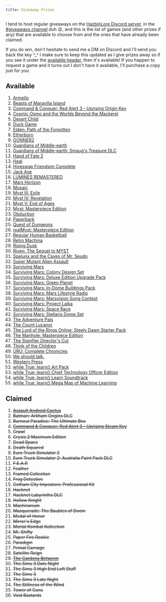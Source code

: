 ```yaml
---
title: Giveaway Prizes
---
```


I tend to host regular giveaways on the [HazbinLore Discord server][HazbinLore-Invite], in the [#giveaways channel][HazbinLore-Giveaways] duh 😜, and this is the list of games (and other prizes if any) that are available to choose from and the ones that have already been claimed.

If you do win, don't hesitate to send me a DM on Discord and I'll send you back the key ^\_^ I make sure to keep this updated as I give prizes away so if you see it under the [available header](#available), then it's available! If you happen to request a game and it turns out I _don't_ have it available, I'll purchase a copy just for you.

## Available

1. [Armello][0]
2. [Beasts of Maravilla Island][2]
3. [Command & Conquer: Red Alert 3 - Uprising Origin Key][3]
4. [Cosmic Osmo and the Worlds Beyond the Mackerel][5]
5. [Desert Child][6]
6. [Duck Game][7]
7. [Elden: Path of the Forgotten][8]
8. [Etherborn][9]
9.  [GONNER2][10]
10. [Guardians of Middle-earth][12]
11. [Guardians of Middle-earth: Smaug's Treasure DLC][11]
12. [Hand of Fate 2][13]
13. [Heal][14]
14. [Hiveswap Friendsim Complete][15]
15. [Jack Axe][16]
16. [LUMINES REMASTERED][17]
17. [Mars Horizon][18]
18. [Mosaic][19]
19. [Myst III: Exile][20]
20. [Myst IV: Revelation][21]
21. [Myst V: End of Ages][22]
22. [Myst: Masterpiece Edition][23]
23. [Obduction][25]
24. [Paperbark][26]
25. [Quest of Dungeons][27]
26. [realMyst: Masterpiece Edition][24]
27. [Regular Human Basketball][28]
28. [Retro Machina][29]
29. [Rising Dusk][30]
30. [Riven: The Sequel to MYST][31]
31. [Spelunx and the Caves of Mr. Seudo][32]
32. [Super Mutant Alien Assault][33]
33. [Surviving Mars][34]
34. [Surviving Mars: Colony Design Set][40]
35. [Surviving Mars: Deluxe Edition Upgrade Pack][39]
36. [Surviving Mars: Green Planet][35]
37. [Surviving Mars: In-Dome Buildings Pack][41]
38. [Surviving Mars: Mars Lifestyle Radio][36]
39. [Surviving Mars: Marsvision Song Contest][42]
40. [Surviving Mars: Project Laika][38]
41. [Surviving Mars: Space Race][37]
42. [Surviving Mars: Stellaris Dome Set][43]
43. [The Adventure Pals][44]
44. [The Count Lucanor][45]
45. [The Lord of the Rings Online: Steely Dawn Starter Pack][47]
46. [The Manhole: Masterpiece Edition][48]
47. [The Signifier Director's Cut][49]
48. [Think of the Children][50]
49. [URU: Complete Chronicles][51]
50. [We should talk.][52]
51. [Western Press][53]
52. [while True: learn() Art Pack][54]
53. [while True: learn() Chief Technology Officer Edition][55]
54. [while True: learn() Learn Soundtrack][56]
55. [while True: learn() Mega Map of Machine Learning][57]

## Claimed

1. ~~[Assault Android Cactus][1]~~
2. ~~Batman: Arkham Origins DLC~~
3. ~~Burnout Paradise: The Ultimate Box~~
4. ~~[Command & Conquer: Red Alert 3 - Uprising Steam Key][4]~~
5. ~~Crawl~~
6. ~~Crysis 2 Maximum Edition~~
7. ~~Dead Space~~
8. ~~Death Squared~~
9. ~~Euro Truck Simulator 2~~
10. ~~Euro Truck Simulator 2: Australia Paint Pack DLC~~
11. ~~F.E.A.R~~
12. ~~Feather~~
13. ~~Framed Collection~~
14. ~~Frog Detective~~
15. ~~Gotham City Impostors: Professional Kit~~
16. ~~Hacknet~~
17. ~~Hacknet Labyrinths DLC~~
18. ~~Hollow Knight~~
19. ~~Machinarium~~
20. ~~Masquerade: The Baubles of Doom~~
21. ~~Medal of Honor~~
22. ~~Mirror's Edge~~
23. ~~Mortal Kombat Kollection~~
24. ~~Mr. Shifty~~
25. ~~Paper Fire Rookie~~
26. ~~Paradigm~~
27. ~~Primal Carnage~~
28. ~~Satellite Reign~~
29. ~~[The Gardens Between][46]~~
30. ~~The Sims 3 Date Night~~
31. ~~The Sims 3 High End Loft Stuff~~
32. ~~The Sims 3~~
33. ~~The Sims 3 Late Night~~
34. ~~The Stillness of the Wind~~
35. ~~Tower of Guns~~
36. ~~Void Bastards~~

[HazbinLore-Invite]: https://discord.gg/73v24Z6nGA
[HazbinLore-Giveaways]: https://discord.com/channels/825459536994893846/923368900513640488
[0]: https://store.steampowered.com/app/290340/Armello/
[1]: https://store.steampowered.com/app/250110/Assault_Android_Cactus/
[2]: https://store.steampowered.com/app/1378020/Beasts_of_Maravilla_Island/
[3]: https://www.origin.com/usa/en-us/store/command-and-conquer/command-and-conquer-red-alert-3
[4]: https://store.steampowered.com/app/17480/Command__Conquer_Red_Alert_3/
[5]: https://store.steampowered.com/app/63620/Cosmic_Osmo_and_the_Worlds_Beyond_the_Mackerel/
[6]: https://store.steampowered.com/app/844050/Desert_Child/
[7]: https://store.steampowered.com/app/312530/Duck_Game/
[8]: https://store.steampowered.com/app/715020/Elden_Path_of_the_Forgotten/
[9]: https://store.steampowered.com/app/812160/Etherborn/
[10]: https://store.steampowered.com/app/1117670/GONNER2/
[11]: https://store.steampowered.com/app/111910/Guardians_of_Middleearth_Smaugs_Treasure/
[12]: https://store.steampowered.com/app/111900/Guardians_of_Middleearth/
[13]: https://store.steampowered.com/app/456670/Hand_of_Fate_2/
[14]: https://store.steampowered.com/app/1056610/Heal/
[15]: https://store.steampowered.com/app/833040/Hiveswap_Friendsim/
[16]: https://store.steampowered.com/app/985780/Jack_Axe/
[17]: https://store.steampowered.com/app/851670/LUMINES_REMASTERED/
[18]: https://store.steampowered.com/app/765810/Mars_Horizon/
[19]: https://store.steampowered.com/app/349270/Mosaic/
[20]: https://store.steampowered.com/app/925930/Myst_III_Exile/
[21]: https://store.steampowered.com/app/925940/Myst_IV_Revelation/
[22]: https://store.steampowered.com/app/208110/Myst_V_End_of_Ages/
[23]: https://store.steampowered.com/app/63660/Myst_Masterpiece_Edition/
[24]: https://store.steampowered.com/app/244430/realMyst_Masterpiece_Edition/
[25]: https://store.steampowered.com/app/306760/Obduction/
[26]: https://store.steampowered.com/app/916900/Paperbark/
[27]: https://store.steampowered.com/app/270050/Quest_of_Dungeons/
[28]: https://store.steampowered.com/app/661940/Regular_Human_Basketball/
[29]: https://store.steampowered.com/app/1127970/Retro_Machina/
[30]: https://store.steampowered.com/app/848930/Rising_Dusk/
[31]: https://store.steampowered.com/app/63610/Riven_The_Sequel_to_MYST/
[32]: https://store.steampowered.com/app/63640/Spelunx_and_the_Caves_of_Mr_Seudo/
[33]: https://store.steampowered.com/app/368680/Super_Mutant_Alien_Assault/
[34]: https://store.steampowered.com/app/464920/Surviving_Mars/
[35]: https://store.steampowered.com/app/952890/Surviving_Mars_Green_Planet/
[36]: https://store.steampowered.com/app/1657990/Surviving_Mars_Mars_Lifestyle_Radio/
[37]: https://store.steampowered.com/app/801670/Surviving_Mars_Space_Race/
[38]: https://store.steampowered.com/app/1042360/Surviving_Mars_Project_Laika/
[39]: https://store.steampowered.com/app/801710/Surviving_Mars_Deluxe_Upgrade_Pack/
[40]: https://store.steampowered.com/app/952892/Surviving_Mars_Colony_Design_Set/
[41]: https://store.steampowered.com/app/1497160/Surviving_Mars_InDome_Buildings_Pack/
[42]: https://store.steampowered.com/app/952891/Surviving_Mars_Marsvision_Song_Contest/
[43]: https://store.steampowered.com/app/801650/Surviving_Mars_Stellaris_Dome_Set/
[44]: https://store.steampowered.com/app/396710/The_Adventure_Pals/
[45]: https://store.steampowered.com/app/440880/The_Count_Lucanor/
[46]: https://store.steampowered.com/app/600990/The_Gardens_Between/
[47]: https://store.steampowered.com/app/212500/The_Lord_of_the_Rings_Online/
[48]: https://store.steampowered.com/app/63630/The_Manhole_Masterpiece_Edition/
[49]: https://store.steampowered.com/app/1082930/The_Signifier_Directors_Cut/
[50]: https://store.steampowered.com/app/573600/Think_of_the_Children/
[51]: https://store.steampowered.com/app/63650/URU_Complete_Chronicles/
[52]: https://store.steampowered.com/app/1255990/We_should_talk/
[53]: https://store.steampowered.com/app/377360/Western_Press/
[54]: https://store.steampowered.com/app/1022720/while_True_learn_Art_Pack/
[55]: https://store.steampowered.com/bundle/10114/while_True_learn_Chief_Technology_Officer_Edition/
[56]: https://store.steampowered.com/app/1019360/while_True_learn_Soundtrack/
[57]: https://store.steampowered.com/app/1026800/while_True_learn_Mega_Map_of_Machine_Learning/
